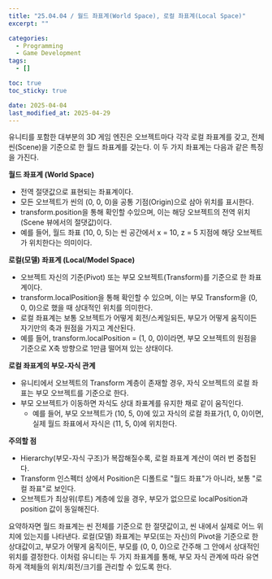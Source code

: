 ```yaml
---
title: "25.04.04 / 월드 좌표계(World Space), 로컬 좌표계(Local Space)"
excerpt: ""

categories:
  - Programming
  - Game Development
tags:
  - []

toc: true
toc_sticky: true

date: 2025-04-04
last_modified_at: 2025-04-29
---
```


유니티를 포함한 대부분의 3D 게임 엔진은 오브젝트마다 각각 로컬 좌표계를 갖고, 전체 씬(Scene)을 기준으로 한 월드 좌표계를 갖는다. 이 두 가지 좌표계는 다음과 같은 특징을 가진다.

**월드 좌표계 (World Space)**

- 전역 절댓값으로 표현되는 좌표계이다.
- 모든 오브젝트가 씬의 (0, 0, 0)을 공통 기점(Origin)으로 삼아 위치를 표시한다.
- transform.position을 통해 확인할 수있으며, 이는 해당 오브젝트의 전역 위치(Scene 뷰에서의 절댓값)이다.
- 예를 들어, 월드 좌표 (10, 0, 5)는 씬 공간에서 x = 10, z = 5 지점에 해당 오브젝트가 위치한다는 의미이다.

**로컬(모델) 좌표계 (Local/Model Space)**

- 오브젝트 자신의 기준(Pivot) 또는 부모 오브젝트(Transform)를 기준으로 한 좌표계이다.
- transform.localPosition을 통해 확인할 수 있으며, 이는 부모 Transform을 (0, 0, 0)으로 했을 때 상대적인 위치를 의미한다.
- 로컬 좌표계는 보통 오브젝트가 어떻게 회전/스케일되든, 부모가 어떻게 움직이든 자기만의 축과 원점을 가지고 계산된다.
- 예를 들어, transform.localPosition = (1, 0, 0)이라면, 부모 오브젝트의 원점을 기준으로 X축 방향으로 1만큼 떨어져 있는 상태이다.

**로컬 좌표계의 부모-자식 관계**

- 유니티에서 오브젝트의 Transform 계층이 존재할 경우, 자식 오브젝트의 로컬 좌표는 부모 오브젝트를 기준으로 한다.
- 부모 오브젝트가 이동하면 자식도 상대 좌표계를 유지한 채로 같이 움직인다.
  - 예를 들어, 부모 오브젝트가 (10, 5, 0)에 있고 자식의 로컬 좌표가(1, 0, 0)이면, 실제 월드 좌표에서 자식은 (11, 5, 0)에 위치한다.

**주의할 점**

- Hierarchy(부모-자식 구조)가 복잡해질수록, 로컬 좌표계 계산이 여러 번 중첩된다.
- Transform 인스펙터 상에서 Position은 디폴트로 "월드 좌표"가 아니라, 보통 "로컬 좌표"로 보인다.
- 오브젝트가 최상위(루트) 계층에 있을 경우, 부모가 없으므로 localPosition과 position 값이 동일해진다.

요약하자면 월드 좌표계는 씬 전체를 기준으로 한 절댓값이고, 씬 내에서 실제로 어느 위치에 있는지를 나타낸다. 로컬(모델) 좌표계는 부모(또는 자신)의 Pivot을 기준으로 한 상대값이고, 부모가 어떻게 움직이든, 부모를 (0, 0, 0)으로 간주해 그 안에서 상대적인 위치를 결정한다. 이처럼 유니티는 두 가지 좌표계를 통해, 부모 자식 관계에 따라 유연하게 객체들의 위치/회전/크기를 관리할 수 있도록 한다.
